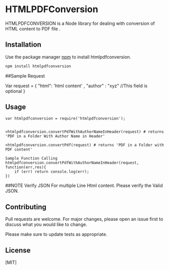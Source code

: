 # HTMLPDFConversion

HTMLPDFCONVERSION is a Node library for dealing with conversion of HTML content to PDF file .

## Installation

Use the package manager [npm](https://www.npmjs.com/package/htmlpdfconversion) to install htmlpdfconversion.

```bash
npm install htmlpdfconversion
```
##Sample Request
 
Var request = {
   "html": 'html content' ,
   "author" : "xyz"  //This field is optional
 }


## Usage

```npm
var htmlpdfconversion = require('htmlpdfconversion');


>htmlpdfconversion.convertPdfWithAuthorNameInHeader(request) # returns 'PDF in a Folder With Author Name in Header'

>htmlpdfconversion.convertPdf(request) # returns 'PDF in a Folder with PDF content'

Sample Function Calling
htmlpdfconversion.convertPdfWithAuthorNameInHeader(request, function(err,res){
    if (err) return console.log(err);
})
```

##NOTE
Verify JSON For multiple Line Html content. Please verify the Valid JSON.

## Contributing
Pull requests are welcome. For major changes, please open an issue first to discuss what you would like to change.

Please make sure to update tests as appropriate.

## License
[MIT]